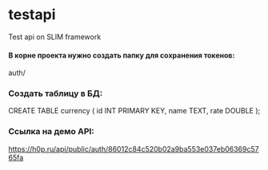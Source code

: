 # testapi
Test api on SLIM framework

#### В корне проекта нужно создать папку для сохранения токенов:

auth/

### Создать таблицу в БД:

CREATE TABLE currency ( id INT PRIMARY KEY, name TEXT, rate DOUBLE );

### Ссылка на демо API:
https://h0p.ru/api/public/auth/86012c84c520b02a9ba553e037eb06369c5765fa
